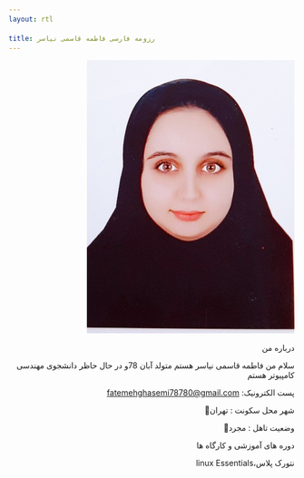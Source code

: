 ```yaml
---
layout: rtl

title: رزومه فارسی فاطمه قاسمی نیاسر 
---
```


<div dir="rtl">
<img src="pic.jpeg">

 درباره من 


 سلام من فاطمه قاسمی نیاسر هستم متولد آبان 78و در حال حاظر دانشجوی مهندسی کامپیوتر هستم



پست الکترونیک: fatemehghasemi78780@gmail.com




شهر محل سکونت : تهران🔹️


 وضعیت تاهل : مجرد🔹️

 دوره های آموزشی و کارگاه ها

 نتورک پلاس،linux Essentials 
</div>

